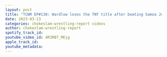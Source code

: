 ```yaml
---
layout: post
title: "TCWR EP#130: Wardlow loses the TNT title after beating Samoa Joe short video clip"
date: 2023-03-13
categories: chokeslam-wrestling-report videos
author: chokeslam-wrestling-report
spotify_track_id: 
youtube_video_id: 4R3RBT_MEjg
apple_track_id: 
youtube_metadata: 
---
```

